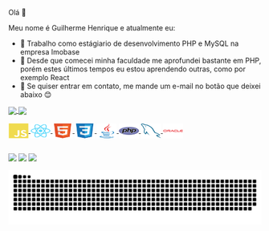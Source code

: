 Olá 👋

Meu nome é Guilherme Henrique e atualmente eu:

- 🔭 Trabalho como estágiario de desenvolvimento PHP e MySQL na empresa Imobase
- 🌱 Desde que comecei minha faculdade me aprofundei bastante em PHP, porém estes últimos tempos eu estou aprendendo outras, como por exemplo React
- 💬 Se quiser entrar em contato, me mande um e-mail no botão que deixei abaixo 😊 

 <div>
  <a href="https://github.com/ghps2704">
  <img height="180em"   align="center" src="https://github-readme-stats.vercel.app/api?username=ghps2704&show_icons=true&theme=radical&include_all_commits=true&count_private=true"/>
  <img height="180em"  align="center" src="https://github-readme-stats.vercel.app/api/top-langs/?username=ghps2704&layout=compact&langs_count=7&theme=radical" />
</div>

<div>
</div>
 <div style="display: inline_block"><br>
  <img align="center" alt="Gui-Js" height="30" width="40" src="https://raw.githubusercontent.com/devicons/devicon/master/icons/javascript/javascript-plain.svg">
  <img align="center" alt="Gui-React" height="30" width="40" src="https://raw.githubusercontent.com/devicons/devicon/master/icons/react/react-original.svg">
  <img align="center" alt="Gui-HTML" height="30" width="40" src="https://raw.githubusercontent.com/devicons/devicon/master/icons/html5/html5-original.svg">
  <img align="center" alt="Gui-CSS" height="30" width="40" src="https://raw.githubusercontent.com/devicons/devicon/master/icons/css3/css3-original.svg">
  <img align="center" alt="Gui-JAVA" height="30" width="40" src="https://raw.githubusercontent.com/devicons/devicon/master/icons/java/java-original.svg">
  <img align="center" alt="Gui-PHP" height="30" width="40" src="https://raw.githubusercontent.com/devicons/devicon/master/icons/php/php-original.svg">
  <img align="center" alt="Gui-SQL" height="30" width="40" src="https://raw.githubusercontent.com/devicons/devicon/master/icons/mysql/mysql-original.svg">
  <img align="center" alt="Gui-ORACLE" height="30" width="40" src="https://raw.githubusercontent.com/devicons/devicon/master/icons/oracle/oracle-original.svg">
</div>

  ##

  <a href="https://instagram.com/gui_hps" target="_blank"><img src="https://img.shields.io/badge/-Instagram-%23E4405F?style=for-the-badge&logo=instagram&logoColor=white" target="_blank"></a>
  <a href = "mailto:gpersuhn2704@gmail.com"><img src="https://img.shields.io/badge/-Gmail-%23333?style=for-the-badge&logo=gmail&logoColor=white" target="_blank"></a>
  <a href="https://www.linkedin.com/in/guilherme-henrique-2a1999218" target="_blank"><img src="https://img.shields.io/badge/-LinkedIn-%230077B5?style=for-the-badge&logo=linkedin&logoColor=white" target="_blank"></a> 
  
  ![Snake animation](https://github.com/ellen2121/ellen2121/blob/output/github-contribution-grid-snake.svg)
</div>

